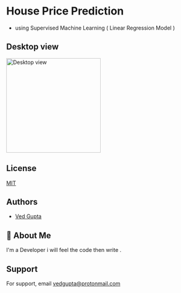 
# House Price Prediction 
- using Supervised Machine Learning ( Linear Regression Model )

## Desktop view
 <img src="https://i.ibb.co/NFHgjyV/Screenshot-2022-11-21-at-20-01-27-House-Price-Prediction.png" alt="Desktop view" height=250/>

## License

[MIT](https://choosealicense.com/licenses/mit/)

## Authors

- [Ved Gupta](https://www.github.com/innovatorved)

## 🚀 About Me

I'm a Developer i will feel the code then write .

## Support

For support, email vedgupta@protonmail.com
